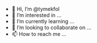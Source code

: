 - 👋 Hi, I’m @tymekfol
- 👀 I’m interested in ...
- 🌱 I’m currently learning ...
- 💞️ I’m looking to collaborate on ...
- 📫 How to reach me ...

<!---
tymekfol/tymekfol is a ✨ special ✨ repository because its `README.md` (this file) appears on your GitHub profile.
You can click the Preview link to take a look at your changes.
--->
